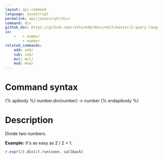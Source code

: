 ```yaml
---
layout: api-command 
language: JavaScript
permalink: api/javascript/div/
command: div
github_doc: https://github.com/rethinkdb/docs/edit/master/2-query-language/api/javascript/math-and-logic/div.md
io:
    -   - number
        - number
related_commands:
    add: add/
    sub: sub/
    mul: mul/
    mod: mod/
---
```


# Command syntax #

{% apibody %}
number.div(number) &rarr; number
{% endapibody %}

# Description #

Divide two numbers.

__Example:__ It's as easy as 2 / 2 = 1.

```js
r.expr(2).div(2).run(conn, callback)
```

